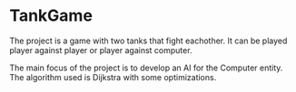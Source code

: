 # TankGame
The project is a game with two tanks that fight eachother. It can be played player against player or player against computer.

The main focus of the project is to develop an AI for the Computer entity. The algorithm used is Dijkstra with some optimizations.

